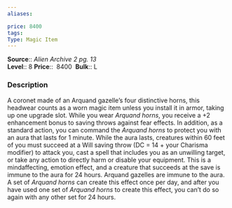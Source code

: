 ```yaml
---
aliases: 

price: 8400 
tags: 
Type: Magic Item
---
```

**Source**:: _Alien Archive 2 pg. 13_  
**Level**:: 8
**Price**::  8400 
**Bulk**:: L

### Description

A coronet made of an Arquand gazelle’s four distinctive horns, this headwear counts as a worn magic item unless you install it in armor, taking up one upgrade slot. While you wear _Arquand horns_, you receive a +2 enhancement bonus to saving throws against fear effects. In addition, as a standard action, you can command the _Arquand horns_ to protect you with an aura that lasts for 1 minute. While the aura lasts, creatures within 60 feet of you must succeed at a Will saving throw (DC = 14 + your Charisma modifier) to attack you, cast a spell that includes you as an unwilling target, or take any action to directly harm or disable your equipment. This is a mindaffecting, emotion effect, and a creature that succeeds at the save is immune to the aura for 24 hours. Arquand gazelles are immune to the aura. A set of _Arquand horns_ can create this effect once per day, and after you have used one set of _Arquand horns_ to create this effect, you can’t do so again with any other set for 24 hours.
